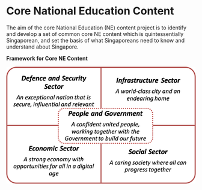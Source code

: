 # Core National Education Content

The aim of the core National Education (NE) content project is to identify and develop a set of common core NE content which is quintessentially Singaporean, and set the basis of what Singaporeans need to know and understand about Singapore. 

**Framework for Core NE Content**

![Alternative Text](assets/1.png)
